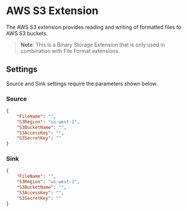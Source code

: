 # AWS S3 Extension

The AWS S3 extension provides reading and writing of formatted files to AWS S3 buckets.

> **Note**: This is a Binary Storage Extension that is only used in combination with File Format extensions. 

## Settings

Source and Sink settings require the parameters shown below. 

### Source

```json
{
    "FileName": "",
    "S3Region": "us-west-1",
    "S3BucketName": "",
    "S3AccessKey": "",
    "S3SecretKey": ""
}
```

### Sink

```json
{
    "FileName": "",
    "S3Region": "us-west-1",
    "S3BucketName": "",
    "S3AccessKey": "",
    "S3SecretKey": ""
}
```
